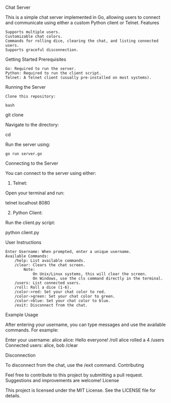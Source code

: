 Chat Server

This is a simple chat server implemented in Go, allowing users to connect and communicate using either a custom Python client or Telnet.
Features

    Supports multiple users.
    Customizable chat colors.
    Commands for rolling dice, clearing the chat, and listing connected users.
    Supports graceful disconnection.

Getting Started
Prerequisites

    Go: Required to run the server.
    Python: Required to run the client script.
    Telnet: A Telnet client (usually pre-installed on most systems).

Running the Server

    Clone this repository:

    bash

git clone <repository-url>

Navigate to the directory:


cd <directory-name>

Run the server using:


    go run server.go

Connecting to the Server

You can connect to the server using either:
1. Telnet:

Open your terminal and run:


telnet localhost 8080

2. Python Client:

Run the client.py script:

python client.py

User Instructions

    Enter Username: When prompted, enter a unique username.
    Available Commands:
        /help: List available commands.
        /clear: Clears the chat screen.
            Note:
                On Unix/Linux systems, this will clear the screen.
                On Windows, use the cls command directly in the terminal.
        /users: List connected users.
        /roll: Roll a dice (1-6).
        /color->red: Set your chat color to red.
        /color->green: Set your chat color to green.
        /color->blue: Set your chat color to blue.
        /exit: Disconnect from the chat.

Example Usage

After entering your username, you can type messages and use the available commands. For example:



Enter your username: alice
alice: Hello everyone!
/roll
alice rolled a 4
/users
Connected users: alice, bob
/clear

Disconnection

To disconnect from the chat, use the /exit command.
Contributing

Feel free to contribute to this project by submitting a pull request. Suggestions and improvements are welcome!
License

This project is licensed under the MIT License. See the LICENSE file for details.

